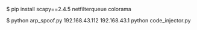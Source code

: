 $ pip install scapy==2.4.5 netfilterqueue colorama

$ python arp_spoof.py 192.168.43.112 192.168.43.1
python code_injector.py